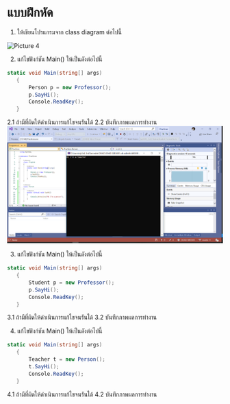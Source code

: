 # แบบฝึกหัด
1. ให้เขียนโปรแกรมจาก class diagram ต่อไปนี้

![Picture 4](../../Labs/images/Picture4.png)

2. แก้ไขฟังก์ชัน Main() ให้เป็นดังต่อไปนี้ 
```C#
static void Main(string[] args)
   {
       Person p = new Professor();
       p.SayHi();
       Console.ReadKey();
   }
```
2.1 ถ้ามีที่ผิดให้ดำเนินการแก้ไขจนรันได้
2.2 บันทึกภาพผลการทำงาน
![Practice1.PNG](images/Practice1.PNG)


3. แก้ไขฟังก์ชัน Main() ให้เป็นดังต่อไปนี้ 
```C#
static void Main(string[] args)
   {
       Student p = new Professor();
       p.SayHi();
       Console.ReadKey();
   }
```
3.1 ถ้ามีที่ผิดให้ดำเนินการแก้ไขจนรันได้
3.2 บันทึกภาพผลการทำงาน


4. แก้ไขฟังก์ชัน Main() ให้เป็นดังต่อไปนี้ 
```C#
static void Main(string[] args)
   {
       Teacher t = new Person();
       t.SayHi();
       Console.ReadKey();
   }
```
4.1 ถ้ามีที่ผิดให้ดำเนินการแก้ไขจนรันได้
4.2 บันทึกภาพผลการทำงาน
